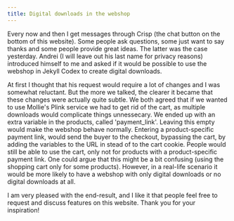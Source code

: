 ```yaml
---
title: Digital downloads in the webshop
---
```


Every now and then I get messages through Crisp (the chat button on the bottom of this website). Some people ask questions, some just want to say thanks and some people provide great ideas. The latter was the case yesterday. Andrei (I will leave out his last name for privacy reasons) introduced himself to me and asked if it would be possible to use the webshop in Jekyll Codex to create digital downloads.

At first I thought that his request would require a lot of changes and I was somewhat reluctant. But the more we talked, the clearer it became that these changes were actually quite subtle. We both agreed that if we wanted to use Mollie's Plink service we had to get rid of the cart, as multiple downloads would complicate things unnessecary. We ended up with an extra variable in the products, called 'payment_link'. Leaving this empty would make the webshop behave normally. Entering a product-specific payment link, would send the buyer to the checkout, bypassing the cart, by adding the variables to the URL in stead of to the cart cookie. People would still be able to use the cart, only not for products with a product-specific payment link. One could argue that this might be a bit confusing (using the shopping cart only for some products). However, in a real-life scenario it would be more likely to have a webshop with only digital downloads or no digital downloads at all.

I am very pleased with the end-result, and I like it that people feel free to request and discuss features on this website. Thank you for your inspiration!